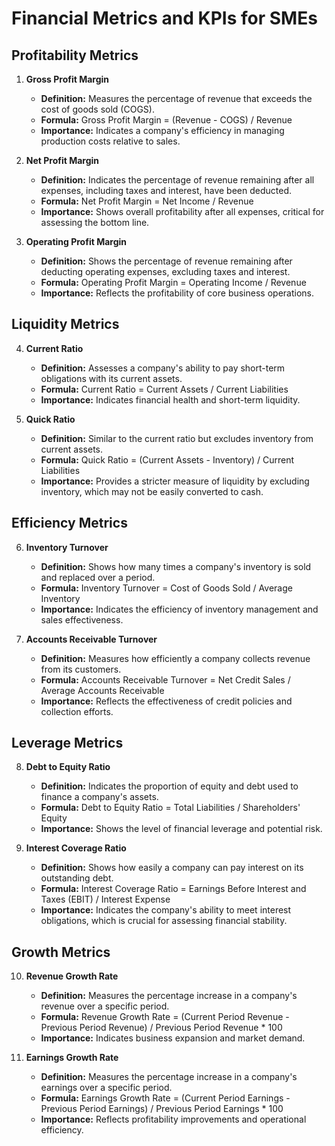 # Financial Metrics and KPIs for SMEs

## Profitability Metrics

1. **Gross Profit Margin**
   - **Definition:** Measures the percentage of revenue that exceeds the cost of goods sold (COGS).
   - **Formula:** Gross Profit Margin = (Revenue - COGS) / Revenue
   - **Importance:** Indicates a company's efficiency in managing production costs relative to sales.

2. **Net Profit Margin**
   - **Definition:** Indicates the percentage of revenue remaining after all expenses, including taxes and interest, have been deducted.
   - **Formula:** Net Profit Margin = Net Income / Revenue
   - **Importance:** Shows overall profitability after all expenses, critical for assessing the bottom line.

3. **Operating Profit Margin**
   - **Definition:** Shows the percentage of revenue remaining after deducting operating expenses, excluding taxes and interest.
   - **Formula:** Operating Profit Margin = Operating Income / Revenue
   - **Importance:** Reflects the profitability of core business operations.

## Liquidity Metrics

4. **Current Ratio**
   - **Definition:** Assesses a company's ability to pay short-term obligations with its current assets.
   - **Formula:** Current Ratio = Current Assets / Current Liabilities
   - **Importance:** Indicates financial health and short-term liquidity.

5. **Quick Ratio**
   - **Definition:** Similar to the current ratio but excludes inventory from current assets.
   - **Formula:** Quick Ratio = (Current Assets - Inventory) / Current Liabilities
   - **Importance:** Provides a stricter measure of liquidity by excluding inventory, which may not be easily converted to cash.

## Efficiency Metrics

6. **Inventory Turnover**
   - **Definition:** Shows how many times a company's inventory is sold and replaced over a period.
   - **Formula:** Inventory Turnover = Cost of Goods Sold / Average Inventory
   - **Importance:** Indicates the efficiency of inventory management and sales effectiveness.

7. **Accounts Receivable Turnover**
   - **Definition:** Measures how efficiently a company collects revenue from its customers.
   - **Formula:** Accounts Receivable Turnover = Net Credit Sales / Average Accounts Receivable
   - **Importance:** Reflects the effectiveness of credit policies and collection efforts.

## Leverage Metrics

8. **Debt to Equity Ratio**
   - **Definition:** Indicates the proportion of equity and debt used to finance a company's assets.
   - **Formula:** Debt to Equity Ratio = Total Liabilities / Shareholders' Equity
   - **Importance:** Shows the level of financial leverage and potential risk.

9. **Interest Coverage Ratio**
   - **Definition:** Shows how easily a company can pay interest on its outstanding debt.
   - **Formula:** Interest Coverage Ratio = Earnings Before Interest and Taxes (EBIT) / Interest Expense
   - **Importance:** Indicates the company's ability to meet interest obligations, which is crucial for assessing financial stability.

## Growth Metrics

10. **Revenue Growth Rate**
    - **Definition:** Measures the percentage increase in a company's revenue over a specific period.
    - **Formula:** Revenue Growth Rate = (Current Period Revenue - Previous Period Revenue) / Previous Period Revenue * 100
    - **Importance:** Indicates business expansion and market demand.

11. **Earnings Growth Rate**
    - **Definition:** Measures the percentage increase in a company's earnings over a specific period.
    - **Formula:** Earnings Growth Rate = (Current Period Earnings - Previous Period Earnings) / Previous Period Earnings * 100
    - **Importance:** Reflects profitability improvements and operational efficiency.

